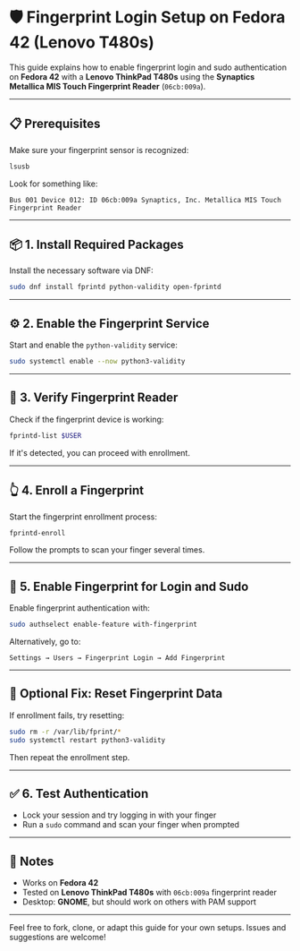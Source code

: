 # 🛡️ Fingerprint Login Setup on Fedora 42 (Lenovo T480s)

This guide explains how to enable fingerprint login and sudo authentication on **Fedora 42** with a **Lenovo ThinkPad T480s** using the **Synaptics Metallica MIS Touch Fingerprint Reader** (`06cb:009a`).

---

## 📋 Prerequisites

Make sure your fingerprint sensor is recognized:

```bash
lsusb
```

Look for something like:

```
Bus 001 Device 012: ID 06cb:009a Synaptics, Inc. Metallica MIS Touch Fingerprint Reader
```

---

## 📦 1. Install Required Packages

Install the necessary software via DNF:

```bash
sudo dnf install fprintd python-validity open-fprintd
```

---

## ⚙️ 2. Enable the Fingerprint Service

Start and enable the `python-validity` service:

```bash
sudo systemctl enable --now python3-validity
```

---

## 🧪 3. Verify Fingerprint Reader

Check if the fingerprint device is working:

```bash
fprintd-list $USER
```

If it's detected, you can proceed with enrollment.

---

## 👆 4. Enroll a Fingerprint

Start the fingerprint enrollment process:

```bash
fprintd-enroll
```

Follow the prompts to scan your finger several times.

---

## 🔐 5. Enable Fingerprint for Login and Sudo

Enable fingerprint authentication with:

```bash
sudo authselect enable-feature with-fingerprint
```

Alternatively, go to:

```
Settings → Users → Fingerprint Login → Add Fingerprint
```

---

## 🧼 Optional Fix: Reset Fingerprint Data

If enrollment fails, try resetting:

```bash
sudo rm -r /var/lib/fprint/*
sudo systemctl restart python3-validity
```

Then repeat the enrollment step.

---

## ✅ 6. Test Authentication

- Lock your session and try logging in with your finger
- Run a `sudo` command and scan your finger when prompted

---

## 🧠 Notes

- Works on **Fedora 42**
- Tested on **Lenovo ThinkPad T480s** with `06cb:009a` fingerprint reader
- Desktop: **GNOME**, but should work on others with PAM support

---

Feel free to fork, clone, or adapt this guide for your own setups. Issues and suggestions are welcome!
